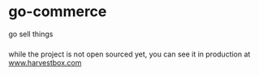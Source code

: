 # go-commerce
go sell things

###
while the project is not open sourced yet, you can see it in production at www.harvestbox.com

